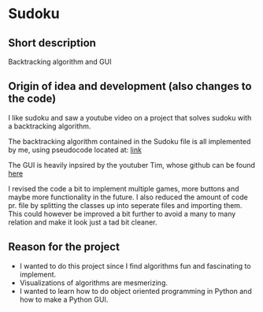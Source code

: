 # Sudoku
## Short description
Backtracking algorithm and GUI

## Origin of idea and development (also changes to the code)
I like sudoku and saw a youtube video on a project that solves sudoku with a backtracking algorithm.

The backtracking algorithm contained in the Sudoku file is all implemented by me, using pseudocode located at: [link](https://www.geeksforgeeks.org/sudoku-backtracking-7/)

The GUI is heavily inpsired by the youtuber Tim, whose github can be found [here](https://github.com/techwithtim)

I revised the code a bit to implement multiple games, more buttons and maybe more functionality in the future.
I also reduced the amount of code pr. file by splitting the classes up into seperate files and importing them.
This could however be improved a bit further to avoid a many to many relation and make it look just a tad bit cleaner.

## Reason for the project
* I wanted to do this project since I find algorithms fun and fascinating to implement.
* Visualizations of algorithms are mesmerizing.
* I wanted to learn how to do object oriented programming in Python and how to make a Python GUI.

